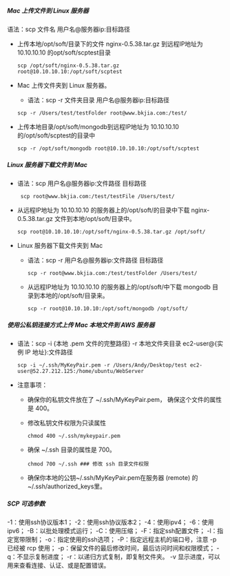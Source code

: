 ##### Mac 上传文件到 Linux 服务器

语法：scp 文件名 用户名@服务器ip:目标路径

- 上传本地/opt/soft/目录下的文件 nginx-0.5.38.tar.gz 到远程IP地址为 10.10.10.10 的opt/soft/scptest目录
  ```
  scp /opt/soft/nginx-0.5.38.tar.gz root@10.10.10.10:/opt/soft/scptest
  ```

- Mac 上传文件夹到 Linux 服务器。

  - 语法：scp -r 文件夹目录 用户名@服务器ip:目标路径

  ```
  scp -r /Users/test/testFolder root@www.bkjia.com:/test/
  ```

- 上传本地目录/opt/soft/mongodb到远程IP地址为 10.10.10.10 的/opt/soft/scptest的目录中
  ```
  scp -r /opt/soft/mongodb root@10.10.10.10:/opt/soft/scptest
  ```

  

##### Linux 服务器下载文件到 Mac

- 语法：scp 用户名@服务器ip:文件路径 目标路径

  ```
   scp root@www.bkjia.com:/test/testFile /Users/test/
  ```

- 从远程IP地址为 10.10.10.10 的服务器上的/opt/soft/的目录中下载 nginx-0.5.38.tar.gz 文件到本地/opt/soft/目录中。
  ```
  scp root@10.10.10.10:/opt/soft/nginx-0.5.38.tar.gz /opt/soft/
  ```

- Linux 服务器下载文件夹到 Mac

  - 语法：scp -r 用户名@服务器ip:文件路径 目标路径
    ```
    scp -r root@www.bkjia.com:/test/testFolder /Users/test/
    ```

  - 从远程IP地址为 10.10.10.10 的服务器上的/opt/soft/中下载 mongodb 目录到本地的/opt/soft/目录来。
    ```
    scp -r root@10.10.10.10:/opt/soft/mongodb /opt/soft/
    ```

    

##### 使用公私钥连接方式上传 Mac 本地文件到 AWS 服务器

- 语法：scp -i {本地 .pem 文件的完整路径} -r 本地文件夹目录 ec2-user@{实例 IP 地址}:文件路径

  ```
  scp -i ~/.ssh/MyKeyPair.pem -r /Users/Andy/Desktop/test ec2-user@52.27.212.125:/home/ubuntu/WebServer
  ```

  

- 注意事项：

  - 确保你的私钥文件放在了 ~/.ssh/MyKeyPair.pem， 确保这个文件的属性是 400。

  - 修改私钥文件权限为只读属性

    ```
    chmod 400 ~/.ssh/mykeypair.pem
    ```

  - 确保 ~/.ssh 目录的属性是 700。

    ```
    chmod 700 ~/.ssh ### 修改 ssh 目录文件权限
    ```

  - 确保你本地的公钥~/.ssh/MyKeyPair.pem在服务器 (remote) 的~/.ssh/authorized_keys里。




##### SCP 可选参数

-1：使用ssh协议版本1；
-2：使用ssh协议版本2；
-4：使用ipv4；
-6：使用ipv6；
-B：以批处理模式运行；
-C：使用压缩；
-F：指定ssh配置文件；
-l：指定宽带限制；
-o：指定使用的ssh选项；
-P：指定远程主机的端口号，注意 -p 已经被 rcp 使用；
-p：保留文件的最后修改时间，最后访问时间和权限模式；
-q：不显示复制进度；
-r：以递归方式复制，即复制文件夹。
-v 显示进度，可以用来查看连接、认证、或是配置错误。

